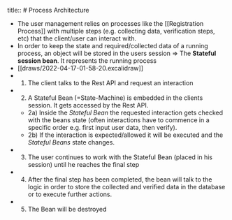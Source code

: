 title:: # Process Architecture

- The user management relies on processes like the [[Registration Process]] with multiple steps (e.g. collecting data, verification steps, etc) that the client/user can interact with.
- In order to keep the state and required/collected data of a running process, an object will be stored in the users session => The **Stateful session bean**. It represents the running process
- [[draws/2022-04-17-01-58-20.excalidraw]]
- 1) The client talks to the Rest API and request an interaction
- 2) A Stateful Bean (=State-Machine) is embedded in the clients session. It gets accessed by the Rest API.
	- 2a) Inside the _Stateful Bean_ the requested interaction gets checked with the beans state (often interactions have to commence in a specific order e.g. first input user data, then verify).
	- 2b) If the interaction is expected/allowed it will be executed and the _Stateful Beans_ state changes.
- 3) The user continues to work with the Stateful Bean (placed in his session) until he reaches the final step
- 4) After the final step has been completed, the bean will talk to the logic in order to store the collected and verified data in the database or to execute further actions.
- 5) The Bean will be destroyed